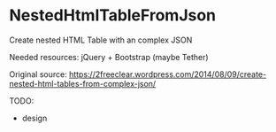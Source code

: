 # NestedHtmlTableFromJson
Create nested HTML Table with an complex JSON

Needed resources: jQuery + Bootstrap (maybe Tether)

Original source: https://2freeclear.wordpress.com/2014/08/09/create-nested-html-tables-from-complex-json/


TODO: 
- design
